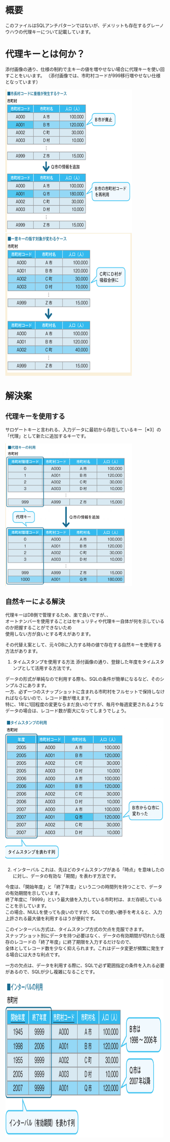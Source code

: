 # 概要

このファイルはSQLアンチパターンではないが、デメリットも存在するグレーノウハウの代理キーについて記載しています。

# 代理キーとは何か？

添付画像の通り、仕様の制約で主キーの値を増やせない場合に代理キーを使い回すことをいいます。
（添付画像では、市町村コードが999移行増やせない仕様となっています）

<img src="../images/代理キー問題点画像１.png" width="400" height="450"/>
<img src="../images/代理キー問題点画像２.png" width="400" height="450"/>

# 解決案
## 代理キーを使用する
サロゲートキーと言われる、入力データに最初から存在しているキー［※3］の「代理」として新たに追加するキーです。

<img src="../images/代理キー.png" width="400" height="450"/>

## 自然キーによる解決
代理キーはDB側で管理するため、楽で良いですが、、<br>
オートナンバーを使用することはセキュリティや代理キー自体が何を示しているのか把握することができないため<br>
使用しない方が良いとする考えがあります。

その代替え案として、元々DBに入力する時の値で存在する自然キーを使用する方法があります。

1. タイムスタンプを使用する方法
添付画像の通り、登録した年度をタイムスタンプとして活用する方法です。

データの形式が単純なので利用する際も、SQLの条件が簡単になるなど、そのシンプルさにあります。<br>
一方、必ず一つのスナップショットに含まれる市町村をフルセットで保持しなければならないので、レコード数が増えます。<br>
特に、1年に1回程度の変更ならまだ良いのですが、毎月や毎週変更されるようなデータの場合は、レコード数が膨大になってしまうでしょう。

<img src="../images/自然キー１.png" width="500" height="450"/>

2. インターバル
これは、先ほどのタイムスタンプがある「時点」を意味したのに対し、データの有効な「期間」を表わす方法です。

今度は、「開始年度」と「終了年度」という二つの時間列を持つことで、データの有効期間を示しています。<br>
終了年度に「9999」という最大値を入力している市町村は、まだ存続していることを示しています。<br>
この場合、NULLを使っても良いのですが、SQLでの使い勝手を考えると、入力上許される最大値を利用するほうが便利です。 

このインターバル方式は、タイムスタンプ方式の欠点を克服できます。<br>
スナップショット別にデータを持つ必要はなく、データの有効期間が切れたら既存のレコードの「終了年度」に終了期限を入力するだけなので、<br>
全体としてレコード数を少なく抑えられます。これはデータ変更が頻繁に発生する場合には大きな利点です。 

一方の欠点は、データを利用する際に、SQLで必ず範囲指定の条件を入れる必要があるので、SQLが少し複雑になることです。


<img src="../images/自然キー２.png" width="500" height="500"/>